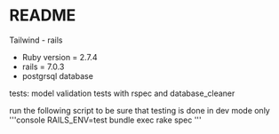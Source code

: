 # README

Tailwind - rails 

* Ruby version = 2.7.4
* rails = 7.0.3
* postgrsql database

tests:
model validation tests with rspec and database_cleaner

run the following script to be sure that testing is done in dev mode only
'''console
RAILS_ENV=test bundle exec rake spec
'''